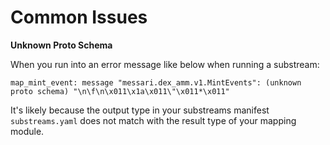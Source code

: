 # Common Issues

**Unknown Proto Schema**

When you run into an error message like below when running a substream:

```
map_mint_event: message "messari.dex_amm.v1.MintEvents": (unknown proto schema) "\n\f\n\x011\x1a\x011\"\x011*\x011"
```

It's likely because the output type in your substreams manifest `substreams.yaml` does not match with the result type of your mapping module. 
